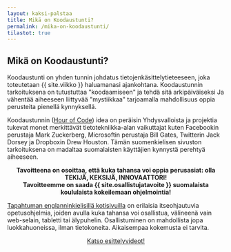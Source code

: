 ```yaml
---
layout: kaksi-palstaa
title: Mikä on Koodaustunti?
permalink: /mika-on-koodaustunti/
tilastot: true
---
```


## Mikä on Koodaustunti?

Koodaustunti on yhden tunnin johdatus tietojenkäsittelytieteeseen, joka toteutetaan {{ site.viikko }} haluamanasi ajankohtana.
Koodaustunnin  tarkoituksena on tutustuttaa "koodaamiseen" ja tehdä sitä arkipäiväiseksi Ja vähentää aiheeseen liittyvää "mystiikkaa" tarjoamalla mahdollisuus oppia perusteita pienellä kynnyksellä.

Koodaustunnin ([Hour of Code](http://hourofcode.org)) idea on peräisin Yhdysvalloista ja projektia tukevat monet merkittävät tietotekniikka-alan vaikuttajat kuten Facebookin perustaja Mark Zuckerberg, Microsoftin perustaja Bill Gates, Twitterin Jack Dorsey ja Dropboxin Drew Houston. Tämän suomenkielisen sivuston tarkoituksena on madaltaa suomalaisten käyttäjien kynnystä perehtyä aiheeseen.

<p style="text-align: center; font-weight: bold !important;">
Tavoitteena on osoittaa, että kuka tahansa voi oppia perusasiat: olla TEKIJÄ, KEKSIJÄ, INNOVAATTORI!<br />
Tavoitteemme on saada {{ site.osallistujatavoite }} suomalaista koululaista kokeilemaan ohjelmointia!
</p>

[Tapahtuman englanninkielisillä kotisivuilla](http://hourofcode.org) on erilaisia ​​itseohjautuvia opetusohjelmia, joiden avulla kuka tahansa voi osallistua, välineenä vain web-selain, tabletti tai älypuhelin. Osallistuminen on mahdollista jopa luokkahuoneissa, ilman tietokoneita. Aikaisempaa kokemusta ei  tarvita.

<p style="text-align: center;"><a href="/videot/" class="button-big">Katso esittelyvideot!</a></p>